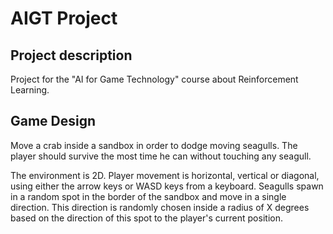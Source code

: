 # AIGT Project

## Project description

Project for the "AI for Game Technology" course about Reinforcement Learning.

## Game Design

Move a crab inside a sandbox in order to dodge moving seagulls.
The player should survive the most time he can without touching any seagull.

The environment is 2D.
Player movement is horizontal, vertical or diagonal,
using either the arrow keys or WASD keys from a keyboard.
Seagulls spawn in a random spot in the border of the
sandbox and move in a single direction.
This direction is randomly chosen inside a radius of X degrees
based on the direction of this spot to the player's current position.